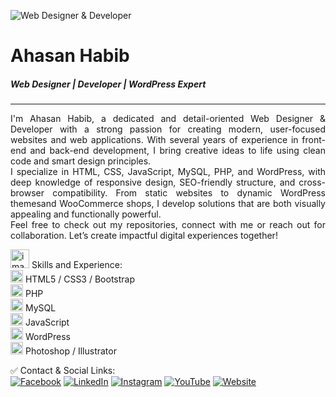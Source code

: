 ![Web Designer & Developer](https://scontent.fdac5-2.fna.fbcdn.net/v/t39.30808-6/469917008_122146438640341850_1980144815294014992_n.jpg?_nc_cat=102&ccb=1-7&_nc_sid=cc71e4&_nc_ohc=b58gyeJrDRIQ7kNvwGKx8Mb&_nc_oc=AdlLnRmMlLuqhVzRbTCi5eY_WBld0Xl7CYt4HDlS_UsnxPAFTAeLHiFuak7N6LHVzWI&_nc_zt=23&_nc_ht=scontent.fdac5-2.fna&_nc_gid=FyVpLpjIh33omE5Vv2hr-g&oh=00_AfQhTXcCxKAoGQVTh-lKI8J2uomzuDzggLRLCRLDPt5Nxw&oe=6892A1B7)
  <h1>Ahasan Habib</h1>
    <h5>Web Designer | Developer | WordPress Expert</h5>
    <hr>
    <p style="text-align: justify;">I'm Ahasan Habib, a dedicated and detail-oriented Web Designer & Developer with a strong passion for creating modern, user-focused websites and web applications. With several years of experience in front-end and back-end development, I bring creative ideas to life using clean code and smart design principles.<br>
    I specialize in HTML, CSS, JavaScript, MySQL, PHP, and WordPress, with deep knowledge of responsive design, SEO-friendly structure, and cross-browser compatibility. From static websites to dynamic WordPress themesand WooCommerce shops, I develop solutions that are both visually appealing and functionally powerful. <br>
    Feel free to check out my repositories, connect with me or reach out for collaboration. Let’s create impactful digital experiences together! <br>
     </p>
     <img width="30" height="30" alt="image" src="https://github.com/user-attachments/assets/6ae63e66-8b3a-49a4-b4dd-3d1158edd484"/>
Skills and Experience:<br>
<img width="20" height="20" alt="image" src="https://github.com/user-attachments/assets/76d52626-40ec-406e-a6b3-5ebd6a2799ee"/> HTML5 / CSS3 / Bootstrap <br>
<img width="20" height="20" alt="image" src="https://github.com/user-attachments/assets/76d52626-40ec-406e-a6b3-5ebd6a2799ee"/> PHP <br>
<img width="20" height="20" alt="image" src="https://github.com/user-attachments/assets/76d52626-40ec-406e-a6b3-5ebd6a2799ee"/> MySQL <br>
<img width="20" height="20" alt="image" src="https://github.com/user-attachments/assets/76d52626-40ec-406e-a6b3-5ebd6a2799ee"/> JavaScript <br>
<img width="20" height="20" alt="image" src="https://github.com/user-attachments/assets/76d52626-40ec-406e-a6b3-5ebd6a2799ee"/> WordPress <br>
<img width="20" height="20" alt="image" src="https://github.com/user-attachments/assets/76d52626-40ec-406e-a6b3-5ebd6a2799ee"/> Photoshop / Illustrator <br>

✅ Contact & Social Links: <br>
[![Facebook](https://img.shields.io/badge/Facebook-1877F2?style=for-the-badge&logo=facebook&logoColor=white)]([https://facebook.com/yourusername](https://www.facebook.com/ahasanhabib.it.dhaka)) 
[![LinkedIn](https://img.shields.io/badge/LinkedIn-0A66C2?style=for-the-badge&logo=linkedin&logoColor=white)](https://www.linkedin.com/in/yourusername/) 
[![Instagram](https://img.shields.io/badge/Instagram-E4405F?style=for-the-badge&logo=instagram&logoColor=white)](https://instagram.com/yourusername) 
[![YouTube](https://img.shields.io/badge/YouTube-FF0000?style=for-the-badge&logo=youtube&logoColor=white)](https://youtube.com/@yourchannelname) 
[![Website](https://img.shields.io/badge/Website-000000?style=for-the-badge&logo=About.me&logoColor=white)](https://yourwebsite.com) <br>



 


